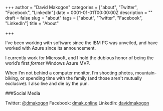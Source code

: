 +++
author = "David Makogon"
categories = ["about", "Twitter", "Facebook", "LinkedIn"]
date = 0001-01-01T00:00:00Z
description = ""
draft = false
slug = "about"
tags = ["about", "Twitter", "Facebook", "LinkedIn"]
title = "About"

+++


I’ve been working with software since the IBM PC was unveiled, and have worked with Azure since its announcement.

I currently work for Microsoft, and I hold the dubious honor of being the world’s first *former* Windows Azure MVP.

When I’m not behind a computer monitor, I’m shooting photos, mountain-biking, or spending time with the family (and those aren't mutually exclusive). I also live and die by the pun.

###Social Media

Twitter: [@dmakogon](https://twitter.com/dmakogon)
Facebook: [dmak.online](https://facebook.com/dmak.online)
LinkedIn: [davidmakogon](https://linkedin.com/in/davidmakogon)

